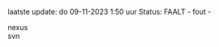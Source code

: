 laatste update: 
do 09-11-2023  1:50   uur 
Status: FAALT - fout - 
<div class="service R">nexus</div><div class="service R">svn</div>
